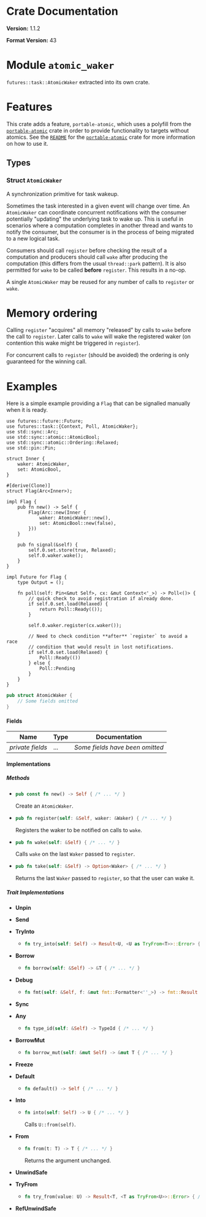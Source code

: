 # Crate Documentation

**Version:** 1.1.2

**Format Version:** 43

# Module `atomic_waker`

`futures::task::AtomicWaker` extracted into its own crate.

# Features

This crate adds a feature, `portable-atomic`, which uses a polyfill
from the [`portable-atomic`] crate in order to provide functionality
to targets without atomics. See the [`README`] for the [`portable-atomic`]
crate for more information on how to use it.

[`portable-atomic`]: https://crates.io/crates/portable-atomic
[`README`]: https://github.com/taiki-e/portable-atomic/blob/main/README.md#optional-cfg

## Types

### Struct `AtomicWaker`

A synchronization primitive for task wakeup.

Sometimes the task interested in a given event will change over time.
An `AtomicWaker` can coordinate concurrent notifications with the consumer
potentially "updating" the underlying task to wake up. This is useful in
scenarios where a computation completes in another thread and wants to
notify the consumer, but the consumer is in the process of being migrated to
a new logical task.

Consumers should call `register` before checking the result of a computation
and producers should call `wake` after producing the computation (this
differs from the usual `thread::park` pattern). It is also permitted for
`wake` to be called **before** `register`. This results in a no-op.

A single `AtomicWaker` may be reused for any number of calls to `register` or
`wake`.

# Memory ordering

Calling `register` "acquires" all memory "released" by calls to `wake`
before the call to `register`.  Later calls to `wake` will wake the
registered waker (on contention this wake might be triggered in `register`).

For concurrent calls to `register` (should be avoided) the ordering is only
guaranteed for the winning call.

# Examples

Here is a simple example providing a `Flag` that can be signalled manually
when it is ready.

```
use futures::future::Future;
use futures::task::{Context, Poll, AtomicWaker};
use std::sync::Arc;
use std::sync::atomic::AtomicBool;
use std::sync::atomic::Ordering::Relaxed;
use std::pin::Pin;

struct Inner {
    waker: AtomicWaker,
    set: AtomicBool,
}

#[derive(Clone)]
struct Flag(Arc<Inner>);

impl Flag {
    pub fn new() -> Self {
        Flag(Arc::new(Inner {
            waker: AtomicWaker::new(),
            set: AtomicBool::new(false),
        }))
    }

    pub fn signal(&self) {
        self.0.set.store(true, Relaxed);
        self.0.waker.wake();
    }
}

impl Future for Flag {
    type Output = ();

    fn poll(self: Pin<&mut Self>, cx: &mut Context<'_>) -> Poll<()> {
        // quick check to avoid registration if already done.
        if self.0.set.load(Relaxed) {
            return Poll::Ready(());
        }

        self.0.waker.register(cx.waker());

        // Need to check condition **after** `register` to avoid a race
        // condition that would result in lost notifications.
        if self.0.set.load(Relaxed) {
            Poll::Ready(())
        } else {
            Poll::Pending
        }
    }
}
```

```rust
pub struct AtomicWaker {
    // Some fields omitted
}
```

#### Fields

| Name | Type | Documentation |
|------|------|---------------|
| *private fields* | ... | *Some fields have been omitted* |

#### Implementations

##### Methods

- ```rust
  pub const fn new() -> Self { /* ... */ }
  ```
  Create an `AtomicWaker`.

- ```rust
  pub fn register(self: &Self, waker: &Waker) { /* ... */ }
  ```
  Registers the waker to be notified on calls to `wake`.

- ```rust
  pub fn wake(self: &Self) { /* ... */ }
  ```
  Calls `wake` on the last `Waker` passed to `register`.

- ```rust
  pub fn take(self: &Self) -> Option<Waker> { /* ... */ }
  ```
  Returns the last `Waker` passed to `register`, so that the user can wake it.

##### Trait Implementations

- **Unpin**
- **Send**
- **TryInto**
  - ```rust
    fn try_into(self: Self) -> Result<U, <U as TryFrom<T>>::Error> { /* ... */ }
    ```

- **Borrow**
  - ```rust
    fn borrow(self: &Self) -> &T { /* ... */ }
    ```

- **Debug**
  - ```rust
    fn fmt(self: &Self, f: &mut fmt::Formatter<''_>) -> fmt::Result { /* ... */ }
    ```

- **Sync**
- **Any**
  - ```rust
    fn type_id(self: &Self) -> TypeId { /* ... */ }
    ```

- **BorrowMut**
  - ```rust
    fn borrow_mut(self: &mut Self) -> &mut T { /* ... */ }
    ```

- **Freeze**
- **Default**
  - ```rust
    fn default() -> Self { /* ... */ }
    ```

- **Into**
  - ```rust
    fn into(self: Self) -> U { /* ... */ }
    ```
    Calls `U::from(self)`.

- **From**
  - ```rust
    fn from(t: T) -> T { /* ... */ }
    ```
    Returns the argument unchanged.

- **UnwindSafe**
- **TryFrom**
  - ```rust
    fn try_from(value: U) -> Result<T, <T as TryFrom<U>>::Error> { /* ... */ }
    ```

- **RefUnwindSafe**

